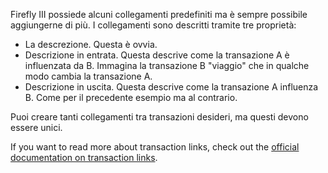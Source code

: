 Firefly III possiede alcuni collegamenti predefiniti ma è sempre possibile aggiungerne di più. I collegamenti sono descritti tramite tre proprietà:

* La descrezione. Questa è ovvia.
* Descrizione in entrata. Questa descrive come la transazione A è influenzata da B. Immagina la transazione B "viaggio" che in qualche modo cambia la transazione A.
* Descrizione in uscita. Questa descrive come la transazione A influenza B. Come per il precedente esempio ma al contrario.

Puoi creare tanti collegamenti tra transazioni desideri, ma questi devono essere unici.

If you want to read more about transaction links, check out the [official documentation on transaction links](https://docs.firefly-iii.org/advanced-concepts/links).